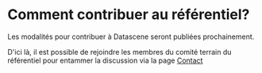 # Comment contribuer au référentiel?

Les modalités pour contribuer à Datascene seront publiées prochainement.

D'ici là, il est possible de rejoindre les membres du comité terrain du référentiel pour entammer la discussion via la page [Contact](./contact)